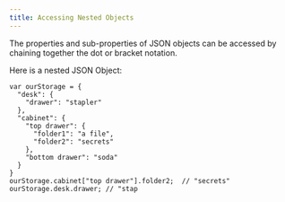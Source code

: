 ```yaml
---
title: Accessing Nested Objects
---
```

The properties and sub-properties of JSON objects can be accessed by chaining together the dot or bracket notation.

Here is a nested JSON Object:

    var ourStorage = {
      "desk": {
        "drawer": "stapler"
      },
      "cabinet": {
        "top drawer": { 
          "folder1": "a file",
          "folder2": "secrets"
        },
        "bottom drawer": "soda"
      }
    }
    ourStorage.cabinet["top drawer"].folder2;  // "secrets"
    ourStorage.desk.drawer; // "stap